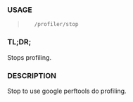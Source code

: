 <!--- This is an automatically generated file. DO NOT EDIT! --->

### USAGE ###
>        /profiler/stop

### TL;DR; ###
Stops profiling.

### DESCRIPTION ###
Stop to use google perftools do profiling.